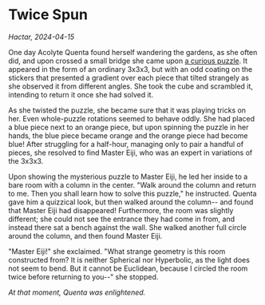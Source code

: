 # Twice Spun

_Hactar, 2024-04-15_

One day Acolyte Quenta found herself wandering the gardens, as she often did, and upon crossed a small bridge she came upon [a curious puzzle](https://magmamcfry.github.io/QuaternionCube/). It appeared in the form of an ordinary 3x3x3, but with an odd coating on the stickers that presented a gradient over each piece that tilted strangely as she observed it from different angles. She took the cube and scrambled it, intending to return it once she had solved it.

As she twisted the puzzle, she became sure that it was playing tricks on her. Even whole-puzzle rotations seemed to behave oddly. She had placed a blue piece next to an orange piece, but upon spinning the puzzle in her hands, the blue piece became orange and the orange piece had become blue! After struggling for a half-hour, managing only to pair a handful of pieces, she resolved to find Master Eiji, who was an expert in variations of the 3x3x3.

Upon showing the mysterious puzzle to Master Eiji, he led her inside to a bare room with a column in the center. "Walk around the column and return to me. Then you shall learn how to solve this puzzle," he instructed. Quenta gave him a quizzical look, but then walked around the column-- and found that Master Eiji had disappeared! Furthermore, the room was slightly different; she could not see the entrance they had come in from, and instead there sat a bench against the wall. She walked another full circle around the column, and then found Master Eiji.

"Master Eiji!" she exclaimed. "What strange geometry is this room constructed from? It is neither Spherical nor Hyperbolic, as the light does not seem to bend. But it cannot be Euclidean, because I circled the room twice before returning to you--" she stopped.

_At that moment, Quenta was enlightened._
